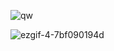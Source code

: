 ![qw](https://user-images.githubusercontent.com/107209053/178106745-5a23e5ba-323a-4407-aaae-87b139a1e04c.png)
 
![ezgif-4-7bf090194d](https://user-images.githubusercontent.com/107209053/178106760-b0febb11-0602-4144-8a5b-568865a087f9.gif)
